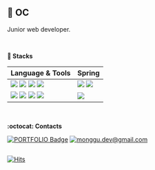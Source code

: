 
## 🤣 OC

Junior web developer.

<br>


**:notebook: Stacks**

|Language & Tools|Spring|
|------------|---|
|<img src="https://img.shields.io/badge/Java-007396?style=flat&logo=Java&logoColor=white"/> <img src="https://img.shields.io/badge/HTML-E34F26?style=flat&logo=HTML5&logoColor=white"/> <img src="https://img.shields.io/badge/CSS-1572B6?style=flat&logo=CSS3&logoColor=white"/> <img src="https://img.shields.io/badge/JavaScript-F7DF1E?style=flat&logo=JavaScript&logoColor=white"/>|<img src="https://img.shields.io/badge/Spring-6DB33F?style=flat&logo=Spring&logoColor=white"/> <img src="https://img.shields.io/badge/Spring Boot-6DB33F?style=flat&logo=Spring Boot&logoColor=white"/> 
|<img src="https://img.shields.io/badge/MySQL-4479A1?style=flat&logo=MySQL&logoColor=white"/> <img src="https://img.shields.io/badge/MyBatis-000000?style=flat&logo=MyBatis&logoColor=white"/> <img src="https://img.shields.io/badge/jQuery-0769AD?style=flat&logo=jQuery&logoColor=white"/> <img src="https://img.shields.io/badge/Bootstrap-7952B3?style=flat&logo=Bootstrap&logoColor=white"/>|<img src="https://img.shields.io/badge/Spring Security-6DB33F?style=flat&logo=Spring Security&logoColor=white"/>


<br>

**:octocat: Contacts**

[![PORTFOLIO Badge](https://img.shields.io/badge/PORTFOLIO-E6E6E6?style=flat&logo=Notion&logoColor=black&link=https://oc.simple.ink)](https://oc.simple.ink/) [![monggu.dev@gmail.com](https://img.shields.io/badge/Gmail-d14836?style=flat-square&logo=Gmail&logoColor=white&link=mailto:dbsgh209@gmail.com)](mailto:dbsgh209@gmail.com)

##

[![Hits](https://hits.seeyoufarm.com/api/count/incr/badge.svg?url=https%3A%2F%2Fgithub.com%2FOC-s&count_bg=%23F92323&title_bg=%23F92323&icon=smugmug.svg&icon_color=%23E7E7E7&title=hits&edge_flat=false)](https://github.com/OC-s)
